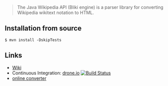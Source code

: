 > The Java Wikipedia API (Bliki engine)
> is a parser library for converting
> Wikipedia wikitext notation to HTML.

## Installation from source

    $ mvn install -DskipTests

## Links

  * [Wiki][]
  * Continuous Integration: [drone.io][] [![Build Status](https://drone.io/bitbucket.org/axelclk/info.bliki.wiki/status.png)](https://drone.io/bitbucket.org/axelclk/info.bliki.wiki/latest)
  * [online converter][]

[Wiki]: https://bitbucket.org/axelclk/info.bliki.wiki/wiki/Home
[online converter]: http://wiki-conv.appspot.com/
[drone.io]: https://drone.io/bitbucket.org/axelclk/info.bliki.wiki
